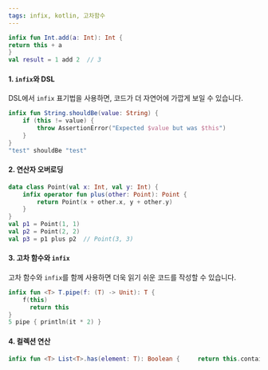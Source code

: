 ```yaml
---
tags: infix, kotlin, 고차함수
---
```

```kotlin
infix fun Int.add(a: Int): Int {  
return this + a
} 
val result = 1 add 2  // 3
```

#### 1. `infix`와 DSL
DSL에서 `infix` 표기법을 사용하면, 코드가 더 자연어에 가깝게 보일 수 있습니다.
```kotlin
infix fun String.shouldBe(value: String) {
	if (this != value) {  
		throw AssertionError("Expected $value but was $this")   
	} 
} 
"test" shouldBe "test"
```

#### 2. 연산자 오버로딩
```kotlin
data class Point(val x: Int, val y: Int) {  
	infix operator fun plus(other: Point): Point {
	    return Point(x + other.x, y + other.y)   
	} 
}  
val p1 = Point(1, 1)
val p2 = Point(2, 2)
val p3 = p1 plus p2  // Point(3, 3)
```

#### 3. 고차 함수와 `infix`
고차 함수와 `infix`를 함께 사용하면 더욱 읽기 쉬운 코드를 작성할 수 있습니다.

```kotlin
infix fun <T> T.pipe(f: (T) -> Unit): T {  
	f(this)   
	  return this 
} 
5 pipe { println(it * 2) }
```

#### 4. 컬렉션 연산
```kotlin
infix fun <T> List<T>.has(element: T): Boolean {     return this.contains(element) }  val list = listOf(1, 2, 3) val containsTwo = list has 2  // true
```